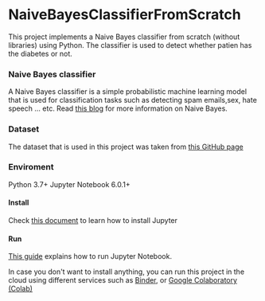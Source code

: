# NaiveBayesClassifierFromScratch

This project implements a Naive Bayes classifier from scratch (without libraries) using Python. The classifier is used to detect whether patien has the diabetes or not.

### Naive Bayes classifier

A Naive Bayes classifier is a simple probabilistic machine learning model that is used for classification tasks such as detecting spam emails,sex, hate speech ... etc. Read [this blog](https://towardsdatascience.com/naive-bayes-classifier-81d512f50a7c) for more information on Naive Bayes.

### Dataset 

The dataset that is used in this project was taken from [this GitHub page](https://github.com/plotly/datasets/blob/master/diabetes.csv)

### Enviroment 
Python 3.7+ Jupyter Notebook 6.0.1+ 

#### Install
Check [this document](https://jupyter.readthedocs.io/en/latest/install.html) to learn how to install Jupyter

#### Run
[This guide](https://jupyter-notebook-beginner-guide.readthedocs.io/en/latest/execute.html) explains how to run Jupyter Notebook.

In case you don't want to install anything, you can run this project in the cloud using different services such as [Binder](https://mybinder.org), or [Google Colaboratory (Colab)](https://colab.research.google.com)

